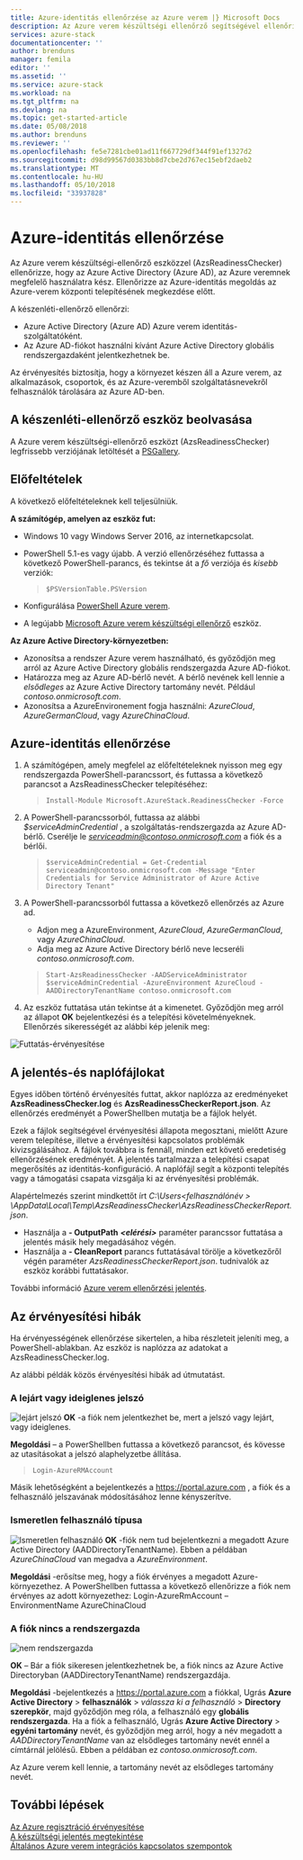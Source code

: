 ```yaml
---
title: Azure-identitás ellenőrzése az Azure verem |} Microsoft Docs
description: Az Azure verem készültségi ellenőrző segítségével ellenőrizheti az Azure-identitás.
services: azure-stack
documentationcenter: ''
author: brenduns
manager: femila
editor: ''
ms.assetid: ''
ms.service: azure-stack
ms.workload: na
ms.tgt_pltfrm: na
ms.devlang: na
ms.topic: get-started-article
ms.date: 05/08/2018
ms.author: brenduns
ms.reviewer: ''
ms.openlocfilehash: fe5e7281cbe01ad11f667729df344f91ef1327d2
ms.sourcegitcommit: d98d99567d0383bb8d7cbe2d767ec15ebf2daeb2
ms.translationtype: MT
ms.contentlocale: hu-HU
ms.lasthandoff: 05/10/2018
ms.locfileid: "33937828"
---
```

# <a name="validate-azure-identity"></a>Azure-identitás ellenőrzése 
Az Azure verem készültségi-ellenőrző eszközzel (AzsReadinessChecker) ellenőrizze, hogy az Azure Active Directory (Azure AD), az Azure veremnek megfelelő használatra kész. Ellenőrizze az Azure-identitás megoldás az Azure-verem központi telepítésének megkezdése előtt.  

A készenléti-ellenőrző ellenőrzi:
 - Azure Active Directory (Azure AD) Azure verem identitás-szolgáltatóként.
 - Az Azure AD-fiókot használni kívánt Azure Active Directory globális rendszergazdaként jelentkezhetnek be. 

Az érvényesítés biztosítja, hogy a környezet készen áll a Azure verem, az alkalmazások, csoportok, és az Azure-veremből szolgáltatásnevekről felhasználók tárolására az Azure AD-ben.

## <a name="get-the-readiness-checker-tool"></a>A készenléti-ellenőrző eszköz beolvasása
A Azure verem készültségi-ellenőrző eszközt (AzsReadinessChecker) legfrissebb verziójának letöltését a [PSGallery](https://aka.ms/AzsReadinessChecker).  

## <a name="prerequisites"></a>Előfeltételek
A következő előfeltételeknek kell teljesülniük.

**A számítógép, amelyen az eszköz fut:**
 - Windows 10 vagy Windows Server 2016, az internetkapcsolat.
 - PowerShell 5.1-es vagy újabb. A verzió ellenőrzéséhez futtassa a következő PowerShell-parancs, és tekintse át a *fő* verziója és *kisebb* verziók:  

   > `$PSVersionTable.PSVersion`
 - Konfigurálása [PowerShell Azure verem](azure-stack-powershell-install.md). 
 - A legújabb [Microsoft Azure verem készültségi ellenőrző](https://aka.ms/AzsReadinessChecker) eszköz.

**Az Azure Active Directory-környezetben:**
 - Azonosítsa a rendszer Azure verem használható, és győződjön meg arról az Azure Active Directory globális rendszergazda Azure AD-fiókot.
 - Határozza meg az Azure AD-bérlő nevét. A bérlő nevének kell lennie a *elsődleges* az Azure Active Directory tartomány nevét. Például *contoso.onmicrosoft.com*. 
 - Azonosítsa a AzureEnvironement fogja használni: *AzureCloud*, *AzureGermanCloud*, vagy *AzureChinaCloud*.

## <a name="validate-azure-identity"></a>Azure-identitás ellenőrzése 
1. A számítógépen, amely megfelel az előfeltételeknek nyisson meg egy rendszergazda PowerShell-parancssort, és futtassa a következő parancsot a AzsReadinessChecker telepítéséhez:  

   > `Install-Module Microsoft.AzureStack.ReadinessChecker -Force`

2. A PowerShell-parancssorból, futtassa az alábbi *$serviceAdminCredential* , a szolgáltatás-rendszergazda az Azure AD-bérlő.  Cserélje le *serviceadmin@contoso.onmicrosoft.com* a fiók és a bérlői. 
   > `$serviceAdminCredential = Get-Credential serviceadmin@contoso.onmicrosoft.com -Message "Enter Credentials for Service Administrator of Azure Active Directory Tenant"` 

3. A PowerShell-parancssorból futtassa a következő ellenőrzés az Azure ad. 
   - Adjon meg a AzureEnvironment, *AzureCloud*, *AzureGermanCloud*, vagy *AzureChinaCloud*.  
   - Adja meg az Azure Active Directory bérlő neve lecseréli *contoso.onmicrosoft.com*. 

   > `Start-AzsReadinessChecker -AADServiceAdministrator $serviceAdminCredential -AzureEnvironment AzureCloud -AADDirectoryTenantName contoso.onmicrosoft.com`
4. Az eszköz futtatása után tekintse át a kimenetet. Győződjön meg arról az állapot **OK** bejelentkezési és a telepítési követelményeknek. Ellenőrzés sikerességét az alábbi kép jelenik meg: 
 
![Futtatás-érvényesítése](./media/azure-stack-validate-identity/validation.png)


## <a name="report-and-log-file"></a>A jelentés-és naplófájlokat
Egyes időben történő érvényesítés futtat, akkor naplózza az eredményeket **AzsReadinessChecker.log** és **AzsReadinessCheckerReport.json**. Az ellenőrzés eredményét a PowerShellben mutatja be a fájlok helyét.

Ezek a fájlok segítségével érvényesítési állapota megosztani, mielőtt Azure verem telepítése, illetve a érvényesítési kapcsolatos problémák kivizsgálásához.  A fájlok továbbra is fennáll, minden ezt követő eredetiség ellenőrzésének eredményét. A jelentés tartalmazza a telepítési csapat megerősítés az identitás-konfiguráció. A naplófájl segít a központi telepítés vagy a támogatási csapata vizsgálja ki az érvényesítési problémák. 

Alapértelmezés szerint mindkettőt írt *C:\Users\<felhasználónév > \AppData\Local\Temp\AzsReadinessChecker\AzsReadinessCheckerReport.json*.  
 - Használja a **- OutputPath** ***&lt;elérési&gt;*** paraméter parancssor futtatása a jelentés másik hely megadásához végén.   
 - Használja a **- CleanReport** parancs futtatásával törölje a következőről végén paraméter *AzsReadinessCheckerReport.json*.  tudnivalók az eszköz korábbi futtatásakor. 

További információ [Azure verem ellenőrzési jelentés](azure-stack-validation-report.md).

## <a name="validation-failures"></a>Az érvényesítési hibák
Ha érvényességének ellenőrzése sikertelen, a hiba részleteit jeleníti meg, a PowerShell-ablakban. Az eszköz is naplózza az adatokat a AzsReadinessChecker.log.

Az alábbi példák közös érvényesítési hibák ad útmutatást.

### <a name="expired-or-temporary-password"></a>A lejárt vagy ideiglenes jelszó 
 
![lejárt jelszó](./media/azure-stack-validate-identity/expired-password.png)
**OK** -a fiók nem jelentkezhet be, mert a jelszó vagy lejárt, vagy ideiglenes.     

**Megoldási** – a PowerShellben futtassa a következő parancsot, és kövesse az utasításokat a jelszó alaphelyzetbe állítása.  
> `Login-AzureRMAccount`

Másik lehetőségként a bejelentkezés a https://portal.azure.com , a fiók és a felhasználó jelszavának módosításához lenne kényszerítve.
### <a name="unknown-user-type"></a>Ismeretlen felhasználó típusa 
 
![Ismeretlen felhasználó](./media/azure-stack-validate-identity/unknown-user.png)
**OK** -fiók nem tud bejelentkezni a megadott Azure Active Directory (AADDirectoryTenantName). Ebben a példában *AzureChinaCloud* van megadva a *AzureEnvironment*.

**Megoldási** -erősítse meg, hogy a fiók érvényes a megadott Azure-környezethez. A PowerShellben futtassa a következő ellenőrizze a fiók nem érvényes az adott környezethez: Login-AzureRmAccount – EnvironmentName AzureChinaCloud 
### <a name="account-is-not-an-administrator"></a>A fiók nincs a rendszergazda 
 
![nem rendszergazda](./media/azure-stack-validate-identity/not-admin.png)

**OK** – Bár a fiók sikeresen jelentkezhetnek be, a fiók nincs az Azure Active Directoryban (AADDirectoryTenantName) rendszergazdája.  

**Megoldási** -bejelentkezés a https://portal.azure.com a fiókkal, Ugrás **Azure Active Directory** > **felhasználók** > *válassza ki a felhasználó*  >  **Directory szerepkör**, majd győződjön meg róla, a felhasználó egy **globális rendszergazda**.  Ha a fiók a felhasználó, Ugrás **Azure Active Directory** > **egyéni tartomány** nevét, és győződjön meg arról, hogy a név megadott a *AADDirectoryTenantName* van az elsődleges tartomány nevét ennél a címtárnál jelölésű.  Ebben a példában ez *contoso.onmicrosoft.com*. 

Az Azure verem kell lennie, a tartomány nevét az elsődleges tartomány nevét.

## <a name="next-steps"></a>További lépések
[Az Azure regisztráció érvényesítése](azure-stack-validate-registration.md)  
[A készültségi jelentés megtekintése](azure-stack-validation-report.md)  
[Általános Azure verem integrációs kapcsolatos szempontok](azure-stack-datacenter-integration.md)  

